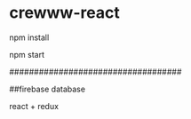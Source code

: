 # crewww-react


npm install

npm start

###################################

##firebase database

react + redux 




